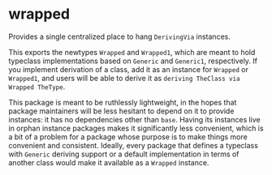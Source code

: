 # wrapped

Provides a single centralized place to hang `DerivingVia` instances.

This exports the newtypes `Wrapped` and `Wrapped1`, which are meant to hold
typeclass implementations based on `Generic` and `Generic1`, respectively. If
you implement derivation of a class, add it as an instance for `Wrapped` or
`Wrapped1`, and users will be able to derive it as `deriving TheClass via
Wrapped TheType`.

This package is meant to be ruthlessly lightweight, in the hopes that package
maintainers will be less hesitant to depend on it to provide instances: it has
no dependencies other than `base`.  Having its instances live in orphan instance
packages makes it significantly less convenient, which is a bit of a problem for
a package whose purpose is to make things more convenient and consistent.
Ideally, every package that defines a typeclass with `Generic` deriving support
or a default implementation in terms of another class would make it available as
a `Wrapped` instance.
